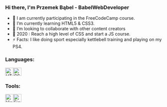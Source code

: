 ### Hi there, I'm Przemek Bąbel - BabelWebDeveloper

- 💼 I am currently participating in the FreeCodeCamp course.
- 💾 I’m currently learning HTML5 & CSS3.
- 👯 I’m looking to collaborate with other content creators
- 🎯 2020 : Reach a high level of CSS and start a JS course.
- ⚡ Facts: I like doing sport especially kettlebell training and playing on my PS4.

### Languages:
<div class="clear">
    <img alt="HTML" width="26px" src="https://raw.githubusercontent.com/BabelWebDeveloper/BabelWebDeveloper/master/img/html.png"/>
    <img alt="CSS" width="26px" src="https://raw.githubusercontent.com/BabelWebDeveloper/BabelWebDeveloper/master/img/css.png"/>
</div>

### Tools:
<div class="clear">
    <img alt="Visual Studio Code" width="26px" src="https://raw.githubusercontent.com/BabelWebDeveloper/BabelWebDeveloper/master/img/vsc.jpg"/>
    <img alt="Figma" width="26px" src="https://raw.githubusercontent.com/BabelWebDeveloper/BabelWebDeveloper/master/img/figma.png"/>
</div>
<style>
.clear{
    display:flex;
    flex-direction: row;
}
</style>